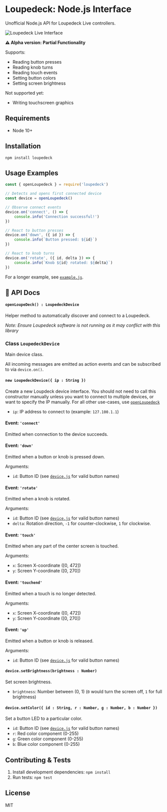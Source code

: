 Loupedeck: Node.js Interface
============================

Unofficial Node.js API for Loupedeck Live controllers.

![Loupedeck Live Interface](https://github.com/foxxyz/loupedeck/blob/master/docs/device-front-small.png?raw=true)

**⚠️ Alpha version: Partial Functionality**

Supports:

 * Reading button presses
 * Reading knob turns
 * Reading touch events
 * Setting button colors
 * Setting screen brightness

Not supported yet:

 * Writing touchscreen graphics

Requirements
------------

 * Node 10+

Installation
------------

```shell
npm install loupedeck
```

Usage Examples
--------------

```javascript
const { openLoupedeck } = require('loupedeck')

// Detects and opens first connected device
const device = openLoupedeck()

// Observe connect events
device.on('connect', () => {
    console.info('Connection successful!')
})

// React to button presses
device.on('down', ({ id }) => {
    console.info(`Button pressed: ${id}`)
})

// React to knob turns
device.on('rotate', ({ id, delta }) => {
    console.info(`Knob ${id} rotated: ${delta}`)
})
```

For a longer example, see [`example.js`](/example.js).

📝 API Docs
-----------

#### `openLoupeDeck() : LoupedeckDevice`

Helper method to automatically discover and connect to a Loupedeck.

_Note: Ensure Loupedeck software is not running as it may conflict with this library_

### Class `LoupedeckDevice`

Main device class.

All incoming messages are emitted as action events and can be subscribed to via `device.on()`.

#### `new LoupedeckDevice({ ip : String })`

Create a new Loupdeck device interface. You should not need to call this constructor manually unless you want to connect to multiple devices, or want to specify the IP manually. For all other use-cases, use [`openLoupedeck`](#openloupedeck--loupedeckdevice)

 - `ip`: IP address to connect to (example: `127.100.1.1`)

#### Event: `'connect'`

Emitted when connection to the device succeeds.

#### Event: `'down'`

Emitted when a button or knob is pressed down.

Arguments:
 - `id`: Button ID (see [`device.js`](https://github.com/foxxyz/loupedeck/blob/master/device.js#L5) for valid button names)

#### Event: `'rotate'`

Emitted when a knob is rotated.

Arguments:
 - `id`: Button ID (see [`device.js`](https://github.com/foxxyz/loupedeck/blob/master/device.js#L5) for valid button names)
 - `delta`: Rotation direction, `-1` for counter-clockwise, `1` for clockwise.

#### Event: `'touch'`

Emitted when any part of the center screen is touched.

Arguments:
 - `x`: Screen X-coordinate ([0, 472])
 - `y`: Screen Y-coordinate ([0, 270])

#### Event: `'touchend'`

Emitted when a touch is no longer detected.

Arguments:
 - `x`: Screen X-coordinate ([0, 472])
 - `y`: Screen Y-coordinate ([0, 270])

#### Event: `'up'`

Emitted when a button or knob is released.

Arguments:
 - `id`: Button ID (see [`device.js`](https://github.com/foxxyz/loupedeck/blob/master/device.js#L5) for valid button names)

#### `device.setBrightness(brightness : Number)`

Set screen brightness.

 - `brightness`: Number between (0, 1) (`0` would turn the screen off, `1` for full brightness)

#### `device.setColor({ id : String, r : Number, g : Number, b : Number })`

Set a button LED to a particular color.

 - `id`: Button ID (see [`device.js`](https://github.com/foxxyz/loupedeck/blob/master/device.js#L5) for valid button names)
 - `r`: Red color component (0-255)
 - `g`: Green color component (0-255)
 - `b`: Blue color component (0-255)

Contributing & Tests
--------------------

1. Install development dependencies: `npm install`
2. Run tests: `npm test`

License
-------

MIT
